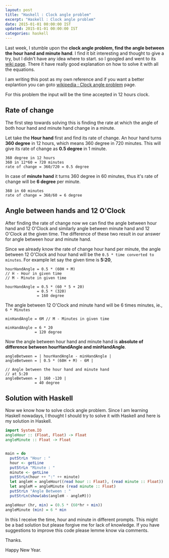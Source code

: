 ```yaml
---
layout: post
title: "Haskell : Clock angle problem"
excerpt: "Haskell : Clock angle problem"
date: 2015-01-01 00:00:00 IST
updated: 2015-01-01 00:00:00 IST
categories: haskell
---
```


Last week, I stumble upon the **clock angle problem, find the angle between the hour hand and minute hand**. I find it bit interesting and thought to give a try, but I didn't have any idea where to start. so I googled and went to its [wiki page](https://en.wikipedia.org/wiki/Clock_angle_problem). There it have really good explanation on how to solve it with all the equations.

I am writing this post as my own reference and if you want a better explantion you can goto [wikipedia : Clock angle problem](https://en.wikipedia.org/wiki/Clock_angle_problem) page.

For this problem the input will be the time accepted in 12 hours clock.

## Rate of change

The first step towards solving this is finding the rate at which the angle of both hour hand and minute hand change in a minute.

Let take the **Hour hand** first and find its rate of change. An hour hand turns **360 degree** in 12 hours, which means 360 degree in 720 minutes. This will give its rate of change as **0.5 degree** in 1 minute.

```
360 degree in 12 hours
360 in 12*60 = 720 minutes
rate of change = 360/720 = 0.5 degree
```

In case of **minute hand** it turns 360 degree in 60 minutes, thus it's rate of change will be **6 degree** per minute.

```
360 in 60 minutes
rate of change = 360/60 = 6 degree
```

## Angle between hands and 12 O'Clock

After finding the rate of change now we can find the angle between hour hand and 12 O'Clock and similarly angle between minute hand and 12 O'Clock at the given time. The difference of these two result in our answer for angle between hour and minute hand.

Since we already know the rate of change hour hand per minute, the angle between 12 O'Clock and hour hand will be the `0.5 * time converted to minutes`. For example let say the given time is **5:20**,

```
hourHandAngle = 0.5 * (60H + M)
// H - Hour in given time
// M - Minute in given time

hourHandAngle = 0.5 * (60 * 5 + 20)
              = 0.5 * (320)
              = 160 degree
```

The angle between 12 O'Clock and minute hand will be 6 times minutes, ie., `6 * Minutes`

```
minHandAngle = 6M // M - Minutes in given time

minHandAngle = 6 * 20
             = 120 degree
```

Now the angle between hour hand and minute hand is **absolute of difference between hourHandAngle and minHandAngle**.

```
angleBetween = | hourHandAngle - minHandAngle |
angleBetween = | 0.5 * (60H + M) - 6M |

// Angle between the hour hand and minute hand
// at 5:20
angleBetween = | 160 -120 |
             = 40 degree
```

## Solution with Haskell

Now we know how to solve clock angle problem. Since I am learning Haskell nowadays, I thought I should try to solve it with Haskell and here is my solution in Haskell.

```hs
import System.IO
angleHour :: (Float, Float) -> Float
angleMinute :: Float -> Float


main = do
  putStrLn "Hour : "
  hour <- getLine
  putStrLn "Minute : "
  minute <- getLine
  putStrLn(hour ++ ":" ++ minute)
  let angleH = angleHour((read hour :: Float), (read minute :: Float))
  let angleM = angleMinute (read minute :: Float)
  putStrLn "Angle Between : "
  putStrLn(show(abs(angleH - angleM)))

angleHour (hr, min) = (0.5 * (60*hr + min))
angleMinute (min) = 6 * min
```

In this I receive the time, hour and minute in different prompts. This might be a bad solution but please forgive me for lack of knowledge. If you have suggestions to improve this code please lemme know via comments.

Thanks.

Happy New Year.
